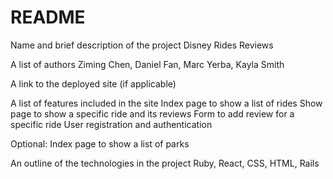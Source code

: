 # README
Name and brief description of the project
Disney Rides Reviews

A list of authors
Ziming Chen, Daniel Fan, Marc Yerba, Kayla Smith

A link to the deployed site (if applicable)

A list of features included in the site
Index page to show a list of rides
Show page to show a specific ride and its reviews
Form to add review for a specific ride
User registration and authentication


Optional:
Index page to show a list of parks

An outline of the technologies in the project
Ruby, React, CSS, HTML, Rails